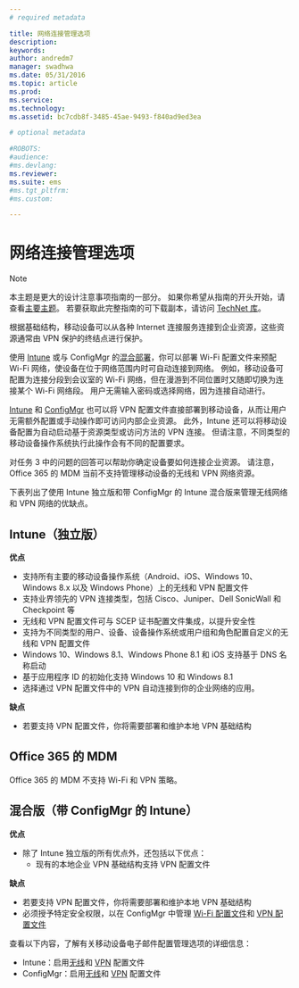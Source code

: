 ```yaml
---
# required metadata

title: 网络连接管理选项
description:
keywords:
author: andredm7
manager: swadhwa
ms.date: 05/31/2016
ms.topic: article
ms.prod:
ms.service:
ms.technology:
ms.assetid: bc7cdb8f-3485-45ae-9493-f840ad9ed3ea

# optional metadata

#ROBOTS:
#audience:
#ms.devlang:
ms.reviewer: 
ms.suite: ems
#ms.tgt_pltfrm:
#ms.custom:

---
```


# 网络连接管理选项

>[!NOTE]
>本主题是更大的设计注意事项指南的一部分。 如果你希望从指南的开头开始，请查看[主要主题](mdm-design-considerations-guide.md)。 若要获取此完整指南的可下载副本，请访问 [TechNet 库](https://gallery.technet.microsoft.com/Mobile-Device-Management-7d401582)。

根据基础结构，移动设备可以从各种 Internet 连接服务连接到企业资源，这些资源通常由 VPN 保护的终结点进行保护。

使用 [Intune](/Intune/deployuse/wi-fi-connections-in-microsoft-intune) 或与 ConfigMgr 的[混合部署](https://technet.microsoft.com/library/dn261221.aspx)，你可以部署 Wi-Fi 配置文件来预配 Wi-Fi 网络，使设备在位于网络范围内时可自动连接到网络。 例如，移动设备可配置为连接分段到会议室的 Wi-Fi 网络，但在漫游到不同位置时又随即切换为连接某个 Wi-Fi 网络段。 用户无需输入密码或选择网络，因为连接自动进行。

[Intune](/Intune/deployuse/vpn-connections-in-microsoft-intune) 和 [ConfigMgr](https://technet.microsoft.com/library/dn261217.aspx) 也可以将 VPN 配置文件直接部署到移动设备，从而让用户无需额外配置或手动操作即可访问内部企业资源。 此外，Intune 还可以将移动设备配置为自动启动基于资源类型或访问方法的 VPN 连接。 但请注意，不同类型的移动设备操作系统执行此操作会有不同的配置要求。

对任务 3 中的问题的回答可以帮助你确定设备要如何连接企业资源。 请注意，<token> Office 365 的 MDM</token> 当前不支持管理移动设备的无线和 VPN 网络资源。

下表列出了使用 Intune 独立版和带 ConfigMgr 的 Intune 混合版来管理无线网络和 VPN 网络的优缺点。

## Intune（独立版）

**优点**

- 支持所有主要的移动设备操作系统（Android、iOS、Windows 10、Windows 8.x 以及 Windows Phone）上的无线和 VPN 配置文件 
- 支持业界领先的 VPN 连接类型，包括 Cisco、Juniper、Dell SonicWall 和 Checkpoint 等
- 无线和 VPN 配置文件可与 SCEP 证书配置文件集成，以提升安全性
- 支持为不同类型的用户、设备、设备操作系统或用户组和角色配置自定义的无线和 VPN 配置文件
- Windows 10、Windows 8.1、Windows Phone 8.1 和 iOS 支持基于 DNS 名称启动
- 基于应用程序 ID 的初始化支持 Windows 10 和 Windows 8.1
- 选择通过 VPN 配置文件中的 VPN 自动连接到你的企业网络的应用。

**缺点**

- 若要支持 VPN 配置文件，你将需要部署和维护本地 VPN 基础结构

## Office 365 的 MDM

Office 365 的 MDM 不支持 Wi-Fi 和 VPN 策略。

## 混合版（带 ConfigMgr 的 Intune）

**优点**

- 除了 Intune 独立版的所有优点外，还包括以下优点：
    - 现有的本地企业 VPN 基础结构支持 VPN 配置文件

**缺点**

- 若要支持 VPN 配置文件，你将需要部署和维护本地 VPN 基础结构 
- 必须授予特定安全权限，以在 ConfigMgr 中管理 [Wi-Fi 配置文件](https://technet.microsoft.com/library/dn408646.aspx)和 [VPN 配置文件](https://technet.microsoft.com/library/dn408643.aspx)

查看以下内容，了解有关移动设备电子邮件配置管理选项的详细信息：

- Intune：启用[无线](/Intune/deployuse/wi-fi-connections-in-microsoft-intune)和 [VPN](/Intune/deployuse/vpn-connections-in-microsoft-intune) 配置文件
- ConfigMgr：启用[无线](https://technet.microsoft.com/library/dn261221.aspx)和 [VPN](https://technet.microsoft.com/library/dn261217.aspx) 配置文件

<!--HONumber=Jun16_HO1-->


